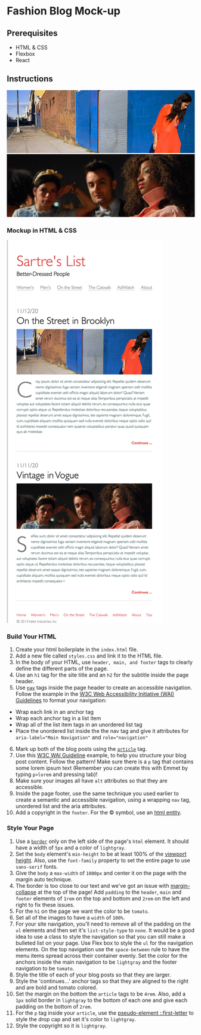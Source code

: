 # Fashion Blog Mock-up

## Prerequisites
 - HTML & CSS
 - Flexbox
 - React
 ## Instructions
 <img src="img/blog-image-1.jpeg">
 <img src="img/blog-image-2.jpeg">

 ### Mockup in HTML & CSS
 ![goal](img/mockup.png)

 ### Build Your HTML
 1. Create your html boilerplate in the `index.html` file.
 2. Add a new file called `styles.css` and link it to the HTML file.
 3. In the body of your HTML, use `header, main, and footer` tags to clearly define the different parts of the page.
 4. Use an `h1` tag for the site title and an `h2` for the subtitle inside the page header.
 5. Use [`nav`](https://developer.mozilla.org/en-US/docs/Web/HTML/Element/nav) tags inside the page header to create an accessible navigation. Follow the example in the [W3C Web Accessibility Initiative (WAI) Guidelines](https://www.w3.org/WAI/tips/developing/#provide-meaning-for-non-standard-interactive-elements) to format your navigation:
 - Wrap each link in an anchor tag
 - Wrap each anchor tag in a list item
 - Wrap all of the list item tags in an unordered list tag
 - Place the unordered list inside the the nav tag and give it attributes for `aria-label="Main Navigation"` and `role="navigation"`

 6. Mark up both of the blog posts using the [`article`](https://developer.mozilla.org/en-US/docs/Web/HTML/Element/article) tag.
 7. Use this [W3C WAI Guideline](https://www.w3.org/WAI/tips/developing/#use-mark-up-to-convey-meaning-and-structure) example, to help you structure your blog post content. Follow the pattern! Make sure there is a `p` tag that contains some lorem ipsum text (Remember you can create this with Emmet by typing `p>lorem` and pressing tab)!
 8. Make sure your images all have `alt` attributes so that they are accessible.
 9. Inside the page footer, use the same technique you used earlier to create a semantic and accessible navigation, using a wrapping `nav` tag, unordered list and the aria attributes.
 10. Add a copyright in the `footer`. For the &copy; symbol, use an [html entity](https://www.w3schools.com/html/html_entities.asp).

 ### Style Your Page
 1. Use a [`border`](https://www.w3schools.com/css/css_border.asp) only on the left side of the page's `html` element. It should have a width of `5px` and a color of `lightgray`.
 2. Set the `body` element's `min-height` to be at least 100% of the [viewport height](https://alligator.io/css/viewport-units/). Also, use the `font-family` property to set the entire page to use `sans-serif` fonts.
 3. Give the `body` a `max-width` of `1000px` and center it on the page with the margin auto technique.
 4. The border is too close to our text and we've got an issue with [margin-collapse](https://medium.com/@joseph0crick/margin-collapse-in-css-what-why-and-how-328c10e37ca0) at the top of the page! Add `padding` to the `header`, `main` and `footer` elements of `1rem` on the top and bottom and `2rem` on the left and right to fix these issues.
 5. For the `h1` on the page we want the color to be `tomato`.
 6. Set all of the images to have a `width` of `100%`.
 7. For your site navigation, you'll need to remove all of the padding on the `ul` elements and then set it's `list-style-type` to `none`. It would be a good idea to use a class to style the navigation so that you can still make a bulleted list on your page. Use Flex box to style the `ul` for the navigation elements. On the top navigation use the `space-between` rule to have the menu items spread across their container evenly. Set the color for the anchors inside the main navigation to be `lightgray` and the footer navigation to be `tomato`.
 8. Style the title of each of your blog posts so that they are larger.
 9. Style the 'continues...' anchor tags so that they are aligned to the right and are bold and tomato colored.
 10. Set the margin on the bottom the `article` tags to be `4rem`. Also, add a `1px` solid border in `lightgray` to the bottom of each one and give each padding on the bottom of `2rem`.
 11. For the `p` tag inside your `article`, use the [pseudo-element ::first-letter](https://developer.mozilla.org/en-US/docs/Web/CSS/::first-letter) to style the drop cap and set it's color to `lightgray`.
 12. Style the copyright so it is `lightgray`.
